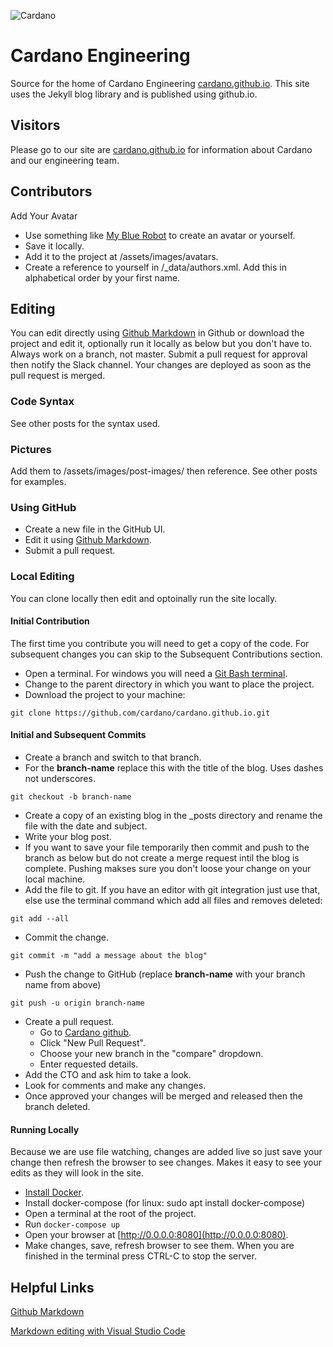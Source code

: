![Cardano](https://cardano.github.io/assets/images/cardano-logo.svg)

# Cardano Engineering
Source for the home of Cardano Engineering [cardano.github.io](https://cardano.github.io).  This site uses the Jekyll blog library and is published using github.io.

## Visitors
Please go to our site are [cardano.github.io](https://cardano.github.io) for information about Cardano and our engineering team.

## Contributors
Add Your Avatar
* Use something like [My Blue Robot](https://mybluerobot.com/create-your-own-avatar/) to create an avatar or yourself.
* Save it locally.
* Add it to the project at /assets/images/avatars.
* Create a reference to yourself in /_data/authors.xml.  Add this in alphabetical order by your first name.

## Editing
You can edit directly using [Github Markdown](https://help.github.com/categories/writing-on-github/) in Github or download the project and edit it, optionally run it locally as below but you don't have to.  Always work on a branch, not master.  Submit a pull request for approval then notify the Slack channel.  Your changes are deployed as soon as the pull request is merged.

### Code Syntax
See other posts for the syntax used.

### Pictures
Add them to /assets/images/post-images/ then reference.  See other posts for examples.

### Using GitHub
* Create a new file in the GitHub UI.
* Edit it using [Github Markdown](https://help.github.com/categories/writing-on-github/).
* Submit a pull request.

### Local Editing
You can clone locally then edit and optoinally run the site locally.

#### Initial Contribution
The first time you contribute you will need to get a copy of the code.  For subsequent changes you can skip to the Subsequent Contributions section.
* Open a terminal.  For windows you will need a [Git Bash terminal](https://git-scm.com/).
* Change to the parent directory in which you want to place the project.
* Download the project to your machine:
```shell
git clone https://github.com/cardano/cardano.github.io.git
```
#### Initial and Subsequent Commits
* Create a branch and switch to that branch.   
* For the **branch-name** replace this with the title of the blog.  Uses dashes not underscores.
```shell
git checkout -b branch-name
```
* Create a copy of an existing blog in the \_posts directory and rename the file with the date and subject.
* Write your blog post. 
* If you want to save your file temporarily then commit and push to the branch as below but do not create a merge request intil the blog is complete.  Pushing makses sure you don't loose your change on your local machine.
* Add the file to git.  If you have an editor with git integration just use that, else use the terminal command which add all files and removes deleted:
```shell
git add --all
```
* Commit the change.
```shell
git commit -m "add a message about the blog"
```
* Push the change to GitHub (replace **branch-name** with your branch name from above)
```shell
git push -u origin branch-name
```
* Create a pull request.
  * Go to [Cardano github](https://github.com/cardano/cardano.github.io).
  * Click "New Pull Request".
  * Choose your new branch in the "compare" dropdown.
  * Enter requested details.
* Add the CTO and ask him to take a look.
* Look for comments and make any changes.
* Once approved your changes will be merged and released then the branch deleted.

#### Running Locally
Because we are use file watching, changes are added live so just save your change then refresh the browser to see changes.  Makes it easy to see your edits as they will look in the site.
* [Install Docker](https://docs.docker.com/engine/installation/). 
* Install docker-compose (for linux: sudo apt install docker-compose)
* Open a terminal at the root of the project.
* Run `docker-compose up`
* Open your browser at [http://0.0.0.0:8080](http://0.0.0.0:8080).
* Make changes, save, refresh browser to see them.
When you are finished in the terminal press CTRL-C to stop the server.

## Helpful Links
[Github Markdown](https://help.github.com/categories/writing-on-github/)

[Markdown editing with Visual Studio Code](https://code.visualstudio.com/Docs/languages/markdown)
